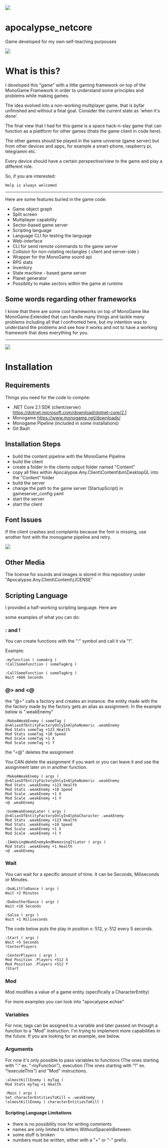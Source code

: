 ![](https://github.com/inidibininging/apocalypse_netcore/blob/master/apocalypse_logo_glitch.png)
# apocalypse_netcore
Game developed for my own self-teaching purpouses

![](https://github.com/inidibininging/apocalypse_netcore/blob/master/apocalypse_screen_01.png)
# What is this?
I developed this "game" with a little gaming framework on top of the MonoGame Framework in order to understand some principles and problems while making games.

The idea evolved into a non-working multiplayer game, that is byfar unfinished and without a final goal. Consider the current state as 'when it's done'.


The final view that I had for this game is a space hack-n-slay game that can function as a plattform for other games (thats the game client in code here).

The other games should be played in the same universe (game server) but from other devices and apps, for example a smart-phone, raspberry pi, telegramm etc.

Every device should have a certain perspective/view to the game and play a different role.

So, if you are interested: 

`Help is always welcomed`

---
Here are some features buried in the game code:

- Game object graph
- Split screen
- Multiplayer capability
- Sector-based game server
- Scripting language
- Language CLI for testing the language
- Web-interface
- CLI for send remote commands to the game server
- Collision for non-rotating rectangles ( client and server-side )
- Wrapper for the MonoGame sound api
- RPG stats
- Inventory
- State machine - based game server
- Planet generator
- Possiblity to make sectors within the game at runtime


## Some words regarding other frameworks
I know that there are some cool frameworks on top of MonoGame like MonoGame.Extended that can handle many things and tackle many problems including all that I confronted here, but my intention was to understand the problems and see how It works and not to have a working framework that does everything for you.


---
![](https://github.com/inidibininging/apocalypse_netcore/blob/master/apocalypse_screen_02.png)
# Installation

## Requirements
Things you need for the code to compile:
- .NET Core 2.1 SDK (client/server) https://dotnet.microsoft.com/download/dotnet-core/2.1
- Monogame https://www.monogame.net/downloads/
- Monogame Pipeline (included in some installations)
- Git Bash

## Installation Steps
- build the content pipeline with the MonoGame Pipeline 
- build the client
- create a folder in the clients output folder named "Content"
- copy all files within Apocalypse.Any.Client\Content\bin\DesktopGL into the "Content" folder
- build the server
- change the path to the game server (StartupScript) in gameserver_config.yaml
- start the server
- start the client

## Font Issues
If the client crashes and complaints because the font is missing, use another font with the monogame pipeline and retry.

![](https://github.com/inidibininging/apocalypse_netcore/blob/master/apocalypse_screen_03.png)
## Other Media
The license for sounds and images is stored in this repository under "Apocalypse.Any.Client\Content\LICENSE"

## Scripting Language

I provided a half-working scripting language. Here are 

some examples of what you can do:


### : and !

You can create functions with the ":" symbol and call it via "!".

Example:
```
:myfunction ( someArg )
!CallSomeFunction ( someTagArg )

:CallSomeFunction ( someTagArg )
Wait +666 Seconds
```

### @> and <@
the "@>" calls a factory and creates an instance. the entity made with the the factory made by the factory gets an alias as assignment. In the example below is ".weakEnemy"


```
:MakeAWeakEnemy ( someTag )
@>AliasOfEntityFactoryOnlyInAlphaNumeric .weakEnemy
Mod Stats someTag +123 Health
Mod Stats someTag +10 Speed
Mod Scale someTag +1 X
Mod Scale someTag +1 Y
```

the "<@" deletes the assignment

You CAN delete the assignment if you want or you can leave it and use the assignment later on in another function.


```
:MakeAWeakEnemy ( args )
@>AliasOfEntityFactoryOnlyInAlphaNumeric .weakEnemy
Mod Stats .weakEnemy +123 Health
Mod Stats .weakEnemy +10 Speed
Mod Scale .weakEnemy +1 X
Mod Scale .weakEnemy +1 Y
<@ .weakEnemy

:UseWeakEnemyLater ( args )
@>AliasOfEntityFactoryOnlyInAlphaCharacter .weakEnemy
Mod Stats .weakEnemy +123 Health
Mod Stats .weakEnemy +10 Speed
Mod Scale .weakEnemy +1 X
Mod Scale .weakEnemy +1 Y

:IAmUsingWeakEnemyAndRemovingItLater ( args )
Mod Stats .weakEnemy +1 Health
<@ .weakEnemy
```

### Wait
You can wait for a specific amount of time. It can be Seconds, Miliseconds or Minutes. 

```
:DoALittleDance ( args )
Wait +2 Minutes

:DoAnotherDance ( args )
Wait +10 Seconds

:Salsa ( args )
Wait +1 Miliseconds
```

The code below puts the play in position 
x: 512, y: 512 
every 5 seconds.

```
:Start ( args )
Wait +5 Seconds
!CenterPlayers

:CenterPlayers ( args )
Mod Position .Players +512 X
Mod Position .Players +512 Y
!Start

```
### Mod

Mod modifies a value of a game entity (specifically a CharacterEntity)

For more examples you can look into "apocalypse.echse"

### Variables

For now, tags can be assigned to a variable and later passed on through a function to a "Mod" instruction.
I'm trying to implement more capabilities in the future.
If you are looking for an example, see below.

### Arguments

For now it's only possible to pass variables to functions (The ones starting with ":" ex. ":myFunction"), execution (The ones starting with "!" ex. "!executeThis") and "Mod"  instructions.

```
:almostKillEnemy ( myTag )
Mod Stats myTag +1 Health

:Main ( args )
Set characterEntitiesToKill = .weakEnemy
!almostKillEnemy ( characterEntitiesToKill )

```

#### Scripting Language Limitations

- there is no possibility now for writing comments
- names are only limited to letters WithoutSpaceInBetween
- some stuff is broken
- numbers must be written, either with a "+" or "-" prefix.

